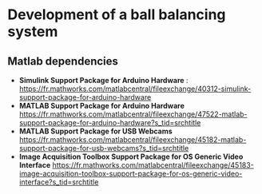 
# Development of a ball balancing system
## Matlab dependencies

 - **Simulink Support Package for Arduino Hardware** : https://fr.mathworks.com/matlabcentral/fileexchange/40312-simulink-support-package-for-arduino-hardware
 -  **MATLAB Support Package for Arduino Hardware** https://fr.mathworks.com/matlabcentral/fileexchange/47522-matlab-support-package-for-arduino-hardware?s_tid=srchtitle
 - **MATLAB Support Package for USB Webcams** https://fr.mathworks.com/matlabcentral/fileexchange/45182-matlab-support-package-for-usb-webcams?s_tid=srchtitle
 - **Image Acquisition Toolbox Support Package for OS Generic Video Interface** https://fr.mathworks.com/matlabcentral/fileexchange/45183-image-acquisition-toolbox-support-package-for-os-generic-video-interface?s_tid=srchtitle

